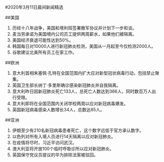 #2020年3月11日晨间新闻精选

##美国
1. 历经十八年战争，美国和塔利班签署撤军协议并计划下一步和谈。
2. 麦当劳承诺为美国境内公司员工提供两周薪水，如果他们被隔离。
3. 美国经济衰退可能性达到50%。
4. 韩国每日对10000人进行新冠肺炎检测，美国从一月起至今仅检测2000人。
5. 谷歌建议北美所有员工在家工作。

##欧洲
1. 意大利首相朱塞佩·孔特在全国范围内扩大应对新型冠状病毒行动，包括禁止聚集。    
2. 英国卫生部长纳丁·多里斯确诊感染新冠肺炎并自我隔离。
3. 意大利昨日因新冠肺炎死亡133人，总死亡人数达到366人，同时数百万人出行受限。
4. 意大利即将在全国范围内关闭学校两周以应对新冠病毒爆发。
5. 英国新冠病毒感染人数增长34人，总数达85人。

##亚洲
1. 伊朗至少有210名新冠病毒患者死亡，这个数字远低于官方承认数字。
2. 以色列对所有入境人员进行14天隔离以应对新冠肺炎。
3. 在疫情将尽时，习近平访问武汉。
4. 澳大利亚将开放100个临时呼吸诊所以应对新冠肺炎。
5. 英国保守党议员提议的华为排除法案被驳回。